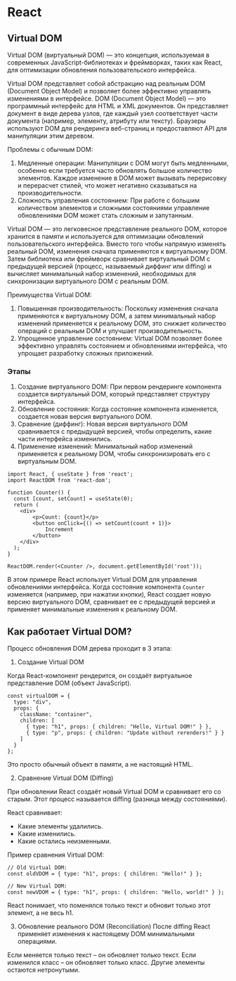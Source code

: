 # React

## Virtual DOM

Virtual DOM (виртуальный DOM) — это концепция, используемая в современных JavaScript-библиотеках и фреймворках, таких как React, для оптимизации обновления пользовательского интерфейса.

Virtual DOM представляет собой абстракцию над реальным DOM (Document Object Model) и позволяет более эффективно управлять изменениями в интерфейсе. DOM (Document Object Model) — это программный интерфейс для HTML и XML документов. Он представляет документ в виде дерева узлов, где каждый узел соответствует части документа (например, элементу, атрибуту или тексту). Браузеры используют DOM для рендеринга веб-страниц и предоставляют API для манипуляции этим деревом.

Проблемы с обычным DOM:

1. Медленные операции: Манипуляции с DOM могут быть медленными, особенно если требуется часто обновлять большое количество элементов. Каждое изменение в DOM может вызывать перерисовку и перерасчет стилей, что может негативно сказываться на производительности.
2. Сложность управления состоянием: При работе с большим количеством элементов и сложными состояниями управление обновлениями DOM может стать сложным и запутанным.

Virtual DOM — это легковесное представление реального DOM, которое хранится в памяти и используется для оптимизации обновлений пользовательского интерфейса. Вместо того чтобы напрямую изменять реальный DOM, изменения сначала применяются к виртуальному DOM. Затем библиотека или фреймворк сравнивает виртуальный DOM с предыдущей версией (процесс, называемый диффинг или diffing) и вычисляет минимальный набор изменений, необходимых для синхронизации виртуального DOM с реальным DOM.

Преимущества Virtual DOM:

1. Повышенная производительность: Поскольку изменения сначала применяются к виртуальному DOM, а затем минимальный набор изменений применяется к реальному DOM, это снижает количество операций с реальным DOM и улучшает производительность.
2. Упрощенное управление состоянием: Virtual DOM позволяет более эффективно управлять состоянием и обновлениями интерфейса, что упрощает разработку сложных приложений.

### Этапы

1. Создание виртуального DOM: При первом рендеринге компонента создается виртуальный DOM, который представляет структуру интерфейса.
2. Обновление состояния: Когда состояние компонента изменяется, создается новая версия виртуального DOM.
3. Сравнение (диффинг): Новая версия виртуального DOM сравнивается с предыдущей версией, чтобы определить, какие части интерфейса изменились.
4. Применение изменений: Минимальный набор изменений применяется к реальному DOM, чтобы синхронизировать его с виртуальным DOM.

```
import React, { useState } from 'react';
import ReactDOM from 'react-dom';

function Counter() {
  const [count, setCount] = useState(0);
  return (
    <div>
        <p>Count: {count}</p>
        <button onClick={() => setCount(count + 1)}>
            Increment
        </button>
    </div>
  );
}

ReactDOM.render(<Counter />, document.getElementById('root'));
```

В этом примере React использует Virtual DOM для управления обновлениями интерфейса. Когда состояние компонента `Counter` изменяется (например, при нажатии кнопки), React создает новую версию виртуального DOM, сравнивает ее с предыдущей версией и применяет минимальные изменения к реальному DOM.

## Как работает Virtual DOM?

Процесс обновления DOM дерева проходит в 3 этапа:

1. Создание Virtual DOM

Когда React-компонент рендерится, он создаёт виртуальное представление DOM (объект JavaScript).

```
const virtualDOM = {
  type: "div",
  props: {
    className: "container",
    children: [
      { type: "h1", props: { children: "Hello, Virtual DOM!" } },
      { type: "p", props: { children: "Update without rerenders!" } }
    ]
  }
};
```

Это просто обычный объект в памяти, а не настоящий HTML.

2. Сравнение Virtual DOM (Diffing)

При обновлении React создаёт новый Virtual DOM и сравнивает его со старым. Этот процесс называется diffing (разница между состояниями).

React сравнивает:

- Какие элементы удалились.
- Какие изменились.
- Какие остались неизменными.

Пример сравнения Virtual DOM:

```
// Old Virtual DOM:
const oldVDOM = { type: "h1", props: { children: "Hello!" } };

// New Virtual DOM:
const newVDOM = { type: "h1", props: { children: "Hello, world!" } };

```

React понимает, что поменялся только текст и обновит только этот элемент, а не весь h1.

3. Обновление реального DOM (Reconciliation)
   После diffing React применяет изменения к настоящему DOM минимальными операциями.

Если меняется только текст – он обновляет только текст. Если изменился класс – он обновляет только класс. Другие элементы остаются нетронутыми.
